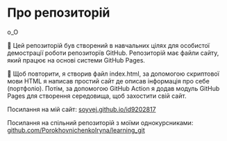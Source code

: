 # Про репозиторій
o_O

📌 Цей репозиторій був створений в навчальних цілях для особистої демострації роботи репозиторїв GitHub. Репозиторій має файли сайту, який працює на основі системи GitHub Pages.

🔎 Щоб повторити, я створив файл index.html, за допомогою скриптової мови HTML я написав простий сайт де описав інформація про себе (портфоліо). Потім, за допомогою GitHub Action я додав модуль GitHub Pages для створення середовища, щоб захостити свій сайт.

Посилання на мій сайт: [soyvej.github.io/id9202817](https://soyvej.github.io/id9202817/)

Посилання на спільний репозиторій з моїми однокурсниками: [github.com/PorokhovnichenkoIryna/learning_git](https://github.com/PorokhovnichenkoIryna/learning_git)

